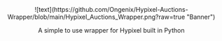 <center>![text](https://github.com/Ongenix/Hypixel-Auctions-Wrapper/blob/main/Hypixel_Auctions_Wrapper.png?raw=true "Banner")</center>

<p style="text-align: center">A simple to use wrapper for Hypixel built in Python</p>
